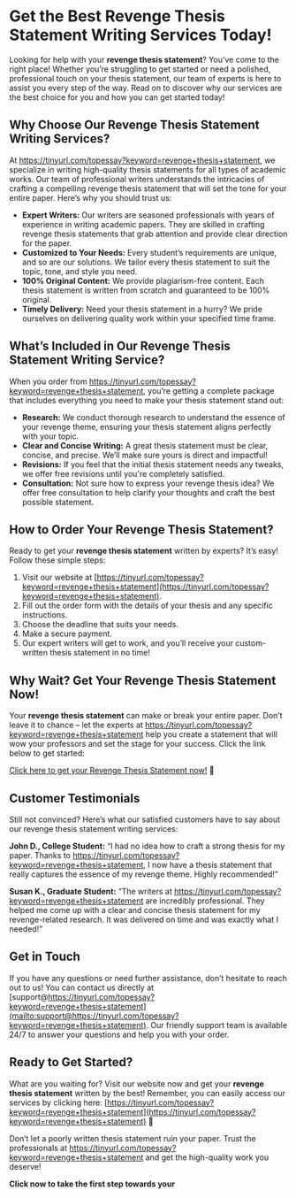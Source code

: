 # Get the Best Revenge Thesis Statement Writing Services Today!

Looking for help with your **revenge thesis statement**? You’ve come to the right place! Whether you’re struggling to get started or need a polished, professional touch on your thesis statement, our team of experts is here to assist you every step of the way. Read on to discover why our services are the best choice for you and how you can get started today!

## Why Choose Our Revenge Thesis Statement Writing Services?

At https://tinyurl.com/topessay?keyword=revenge+thesis+statement, we specialize in writing high-quality thesis statements for all types of academic works. Our team of professional writers understands the intricacies of crafting a compelling revenge thesis statement that will set the tone for your entire paper. Here’s why you should trust us:

- **Expert Writers:** Our writers are seasoned professionals with years of experience in writing academic papers. They are skilled in crafting revenge thesis statements that grab attention and provide clear direction for the paper.
- **Customized to Your Needs:** Every student’s requirements are unique, and so are our solutions. We tailor every thesis statement to suit the topic, tone, and style you need.
- **100% Original Content:** We provide plagiarism-free content. Each thesis statement is written from scratch and guaranteed to be 100% original.
- **Timely Delivery:** Need your thesis statement in a hurry? We pride ourselves on delivering quality work within your specified time frame.

## What’s Included in Our Revenge Thesis Statement Writing Service?

When you order from https://tinyurl.com/topessay?keyword=revenge+thesis+statement, you’re getting a complete package that includes everything you need to make your thesis statement stand out:

- **Research:** We conduct thorough research to understand the essence of your revenge theme, ensuring your thesis statement aligns perfectly with your topic.
- **Clear and Concise Writing:** A great thesis statement must be clear, concise, and precise. We’ll make sure yours is direct and impactful!
- **Revisions:** If you feel that the initial thesis statement needs any tweaks, we offer free revisions until you're completely satisfied.
- **Consultation:** Not sure how to express your revenge thesis idea? We offer free consultation to help clarify your thoughts and craft the best possible statement.

## How to Order Your Revenge Thesis Statement?

Ready to get your **revenge thesis statement** written by experts? It’s easy! Follow these simple steps:

1. Visit our website at [https://tinyurl.com/topessay?keyword=revenge+thesis+statement](https://tinyurl.com/topessay?keyword=revenge+thesis+statement).
2. Fill out the order form with the details of your thesis and any specific instructions.
3. Choose the deadline that suits your needs.
4. Make a secure payment.
5. Our expert writers will get to work, and you’ll receive your custom-written thesis statement in no time!

## Why Wait? Get Your Revenge Thesis Statement Now!

Your **revenge thesis statement** can make or break your entire paper. Don’t leave it to chance – let the experts at https://tinyurl.com/topessay?keyword=revenge+thesis+statement help you create a statement that will wow your professors and set the stage for your success. Click the link below to get started:

[Click here to get your Revenge Thesis Statement now!](https://tinyurl.com/topessay?keyword=revenge+thesis+statement) 🚀

## Customer Testimonials

Still not convinced? Here’s what our satisfied customers have to say about our revenge thesis statement writing services:

**John D., College Student:** “I had no idea how to craft a strong thesis for my paper. Thanks to https://tinyurl.com/topessay?keyword=revenge+thesis+statement, I now have a thesis statement that really captures the essence of my revenge theme. Highly recommended!”

**Susan K., Graduate Student:** “The writers at https://tinyurl.com/topessay?keyword=revenge+thesis+statement are incredibly professional. They helped me come up with a clear and concise thesis statement for my revenge-related research. It was delivered on time and was exactly what I needed!”

## Get in Touch

If you have any questions or need further assistance, don’t hesitate to reach out to us! You can contact us directly at [support@https://tinyurl.com/topessay?keyword=revenge+thesis+statement](mailto:support@https://tinyurl.com/topessay?keyword=revenge+thesis+statement). Our friendly support team is available 24/7 to answer your questions and help you with your order.

## Ready to Get Started?

What are you waiting for? Visit our website now and get your **revenge thesis statement** written by the best! Remember, you can easily access our services by clicking here: [https://tinyurl.com/topessay?keyword=revenge+thesis+statement](https://tinyurl.com/topessay?keyword=revenge+thesis+statement) 🚀

Don’t let a poorly written thesis statement ruin your paper. Trust the professionals at https://tinyurl.com/topessay?keyword=revenge+thesis+statement and get the high-quality work you deserve!

**Click now to take the first step towards your**
